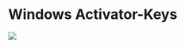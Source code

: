 # Windows Activator-Keys


![](https://itnewsh.com/wp-content/uploads/2019/01/Support-Ende-Wie-lange-bekommt-Windows-7-8-10-1024x576-696x392.jpg)


